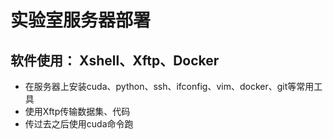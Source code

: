 # 实验室服务器部署
**软件使用：** Xshell、Xftp、Docker
---
- 在服务器上安装cuda、python、ssh、ifconfig、vim、docker、git等常用工具
- 使用Xftp传输数据集、代码
- 传过去之后使用cuda命令跑
